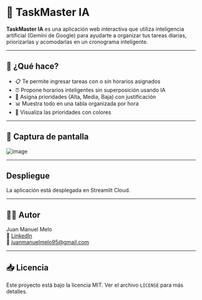 # 🧠 TaskMaster IA

**TaskMaster IA** es una aplicación web interactiva que utiliza inteligencia artificial (Gemini de Google) para ayudarte a organizar tus tareas diarias, priorizarlas y acomodarlas en un cronograma inteligente.

---

## 🚀 ¿Qué hace?

- 📋 Te permite ingresar tareas con o sin horarios asignados
- ⏰ Propone horarios inteligentes sin superposición usando IA
- 📌 Asigna prioridades (Alta, Media, Baja) con justificación
- 📊 Muestra todo en una tabla organizada por hora
- 🎨 Visualiza las prioridades con colores

---

## 📸 Captura de pantalla

![image](https://github.com/user-attachments/assets/e3ec5402-601b-4a91-ad60-871f73415876)

---

## Despliegue

La aplicación está desplegada en Streamlit Cloud.

---

## 🧑‍💻 Autor

Juan Manuel Melo  
🔗 [LinkedIn](https://www.linkedin.com/in/juan-manuel-melo95/)  
📧 juanmanuelmelo95@gmail.com

---

## 📥 Licencia

Este proyecto está bajo la licencia MIT. Ver el archivo `LICENSE` para más detalles.

